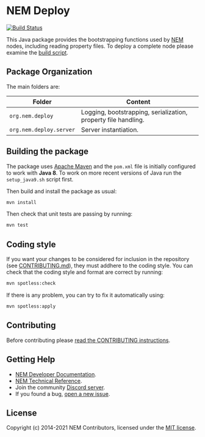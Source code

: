 # NEM Deploy

[![Build Status](https://travis-ci.org/NemProject/nem.deploy.svg?branch=dev)](https://travis-ci.org/NemProject/nem.deploy)

This Java package provides the bootstrapping functions used by [NEM](https://nemproject.github.io/nem-docs) nodes, including reading property files. To deploy a complete node please examine the [build script](../infra/docker).

## Package Organization

The main folders are:

| Folder                  | Content                                                        |
| ----------------------- | -------------------------------------------------------------- |
| `org.nem.deploy`        | Logging, bootstrapping, serialization, property file handling. |
| `org.nem.deploy.server` | Server instantiation.                                          |

## Building the package

The package uses [Apache Maven](https://maven.apache.org/) and the ``pom.xml`` file is initially configured to work with **Java 8**. To work on more recent versions of Java run the ``setup_java9.sh`` script first.

Then build and install the package as usual:

```bash
mvn install
```

Then check that unit tests are passing by running:

```bash
mvn test
```

## Coding style

If you want your changes to be considered for inclusion in the repository (see [CONTRIBUTING.md](CONTRIBUTING.md)), they must addhere to the coding style. You can check that the coding style and format are correct by running:

```bash
mvn spotless:check
```

If there is any problem, you can try to fix it automatically using:

```bash
mvn spotless:apply
```

## Contributing

Before contributing please [read the CONTRIBUTING instructions](CONTRIBUTING.md).

## Getting Help

- [NEM Developer Documentation](https://nemproject.github.io/nem-docs).
- [NEM Technical Reference](https://nemproject.github.io/nem-docs/pages/Whitepapers/NEM_techRef.pdf).
- Join the community [Discord server](https://discord.gg/xymcity).
- If you found a bug, [open a new issue](https://github.com/NemProject/nem.core/issues).

## License

Copyright (c) 2014-2021 NEM Contributors, licensed under the [MIT license](LICENSE).
